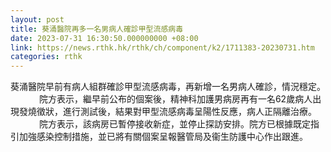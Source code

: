 ```yaml
---
layout: post
title: 葵涌醫院再多一名男病人確診甲型流感病毒
date: 2023-07-31 16:30:50.000000000 +08:00
link: https://news.rthk.hk/rthk/ch/component/k2/1711383-20230731.htm
categories: rthk
---
```


葵涌醫院早前有病人組群確診甲型流感病毒，再新增一名男病人確診，情況穩定。
　　　
院方表示，繼早前公布的個案後，精神科加護男病房再有一名62歲病人出現發燒徵狀，進行測試後，結果對甲型流感病毒呈陽性反應，病人正隔離治療。
　　　
院方表示，該病房已暫停接收新症，並停止探訪安排。院方已根據既定指引加強感染控制措施，並已將有關個案呈報醫管局及衞生防護中心作出跟進。
